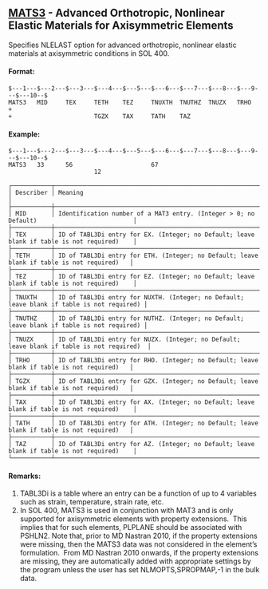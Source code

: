 ## [MATS3](https://nexus.hexagon.com/documentationcenter/bundle/MSC_Nastran_2022.4/page/Nastran_Combined_Book/qrg/bulkno/TOC.MATS3.xhtml) - Advanced Orthotropic, Nonlinear Elastic Materials for Axisymmetric Elements

Specifies NLELAST option for advanced orthotropic, nonlinear elastic materials at axisymmetric conditions in SOL 400.

#### Format:

```nastran
$---1---$---2---$---3---$---4---$---5---$---6---$---7---$---8---$---9---$---10--$
MATS3   MID     TEX     TETH    TEZ     TNUXTH  TNUTHZ  TNUZX   TRHO    +        
+                       TGZX    TAX     TATH    TAZ                             
```

#### Example:

```nastran
$---1---$---2---$---3---$---4---$---5---$---6---$---7---$---8---$---9---$---10--$
MATS3   33      56                      67                                      
                        12                                                      
```

```text
┌───────────┬────────────────────────────────────────────────────────────────────────────────────────────┐
│ Describer │ Meaning                                                                                    │
├───────────┼────────────────────────────────────────────────────────────────────────────────────────────┤
│ MID       │ Identification number of a MAT3 entry. (Integer > 0; no Default)                           │
├───────────┼────────────────────────────────────────────────────────────────────────────────────────────┤
│ TEX       │ ID of TABL3Di entry for EX. (Integer; no Default; leave blank if table is not required)    │
├───────────┼────────────────────────────────────────────────────────────────────────────────────────────┤
│ TETH      │ ID of TABL3Di entry for ETH. (Integer; no Default; leave blank if table is not required)   │
├───────────┼────────────────────────────────────────────────────────────────────────────────────────────┤
│ TEZ       │ ID of TABL3Di entry for EZ. (Integer; no Default; leave blank if table is not required)    │
├───────────┼────────────────────────────────────────────────────────────────────────────────────────────┤
│ TNUXTH    │ ID of TABL3Di entry for NUXTH. (Integer; no Default; leave blank if table is not required) │
├───────────┼────────────────────────────────────────────────────────────────────────────────────────────┤
│ TNUTHZ    │ ID of TABL3Di entry for NUTHZ. (Integer; no Default; leave blank if table is not required) │
├───────────┼────────────────────────────────────────────────────────────────────────────────────────────┤
│ TNUZX     │ ID of TABL3Di entry for NUZX. (Integer; no Default; leave blank if table is not required)  │
├───────────┼────────────────────────────────────────────────────────────────────────────────────────────┤
│ TRHO      │ ID of TABL3Di entry for RHO. (Integer; no Default; leave blank if table is not required)   │
├───────────┼────────────────────────────────────────────────────────────────────────────────────────────┤
│ TGZX      │ ID of TABL3Di entry for GZX. (Integer; no Default; leave blank if table is not required)   │
├───────────┼────────────────────────────────────────────────────────────────────────────────────────────┤
│ TAX       │ ID of TABL3Di entry for AX. (Integer; no Default; leave blank if table is not required)    │
├───────────┼────────────────────────────────────────────────────────────────────────────────────────────┤
│ TATH      │ ID of TABL3Di entry for ATH. (Integer; no Default; leave blank if table is not required)   │
├───────────┼────────────────────────────────────────────────────────────────────────────────────────────┤
│ TAZ       │ ID of TABL3Di entry for AZ. (Integer; no Default; leave blank if table is not required)    │
└───────────┴────────────────────────────────────────────────────────────────────────────────────────────┘
```

#### Remarks:

1. TABL3Di is a table where an entry can be a function of up to 4 variables such as strain, temperature, strain rate, etc.
2. In SOL 400, MATS3 is used in conjunction with MAT3 and is only supported for axisymmetric elements with property extensions.  This implies that for such elements, PLPLANE should be associated with PSHLN2. Note that, prior to MD Nastran 2010, if the property extensions were missing, then the MATS3 data was not considered in the element’s formulation.  From MD Nastran 2010 onwards, if the property extensions are missing, they are automatically added with appropriate settings by the program unless the user has set NLMOPTS,SPROPMAP,-1 in the bulk data.

